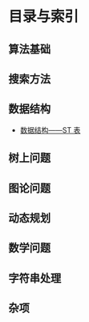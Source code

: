 # 目录与索引

## 算法基础

## 搜索方法

## 数据结构

-   [数据结构——ST 表](.\DataStruct_ST表.md)

## 树上问题

## 图论问题

## 动态规划

## 数学问题

## 字符串处理

## 杂项
